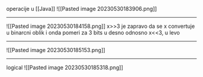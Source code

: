operacije u [[Java]]
![[Pasted image 20230530183906.png]]

---

![[Pasted image 20230530184158.png]]
x>>3 je zapravo da se x convertuje u binarcni oblik i onda pomeri za 3 bits  u desno
odnosno x<<3, u levo

---

![[Pasted image 20230530185153.png]]

---
logical
![[Pasted image 20230530185318.png]]
